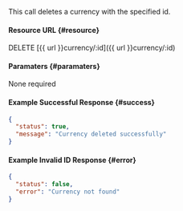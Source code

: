 <!--
@title DELETE currency/:id
@author Moltin Ltd
@description Deletes a currency with a given ID

@sidebar 1
@family Currency
@rate No
@auth Yes
@format JSON
@http DELETE
@version beta
-->
This call deletes a currency with the specified id.

#### Resource URL	{#resource}
DELETE [{{ url }}currency/:id]({{ url }}currency/:id)


#### Paramaters	{#paramaters}
None required


#### Example Successful Response	{#success}
``` json
{
  "status": true,
  "message": "Currency deleted successfully"
}
```


#### Example Invalid ID Response	{#error}
``` json
{
  "status": false,
  "error": "Currency not found"
}
```
